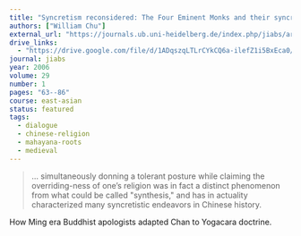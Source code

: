 ```yaml
---
title: "Syncretism reconsidered: The Four Eminent Monks and their syncretistic styles"
authors: ["William Chu"]
external_url: "https://journals.ub.uni-heidelberg.de/index.php/jiabs/article/download/8973/2866"
drive_links:
  - "https://drive.google.com/file/d/1ADqszqLTLrCYkCQ6a-ilefZ1i5BxEca0/view?usp=drivesdk"
journal: jiabs
year: 2006
volume: 29
number: 1
pages: "63--86"
course: east-asian
status: featured
tags:
  - dialogue
  - chinese-religion
  - mahayana-roots
  - medieval
---
```


> … simultaneously donning a tolerant posture while claiming the overriding-ness of one’s religion was in fact a distinct phenomenon from what could be called "synthesis," and has in actuality characterized many syncretistic endeavors in Chinese history.

How Ming era Buddhist apologists adapted Chan to Yogacara doctrine.

